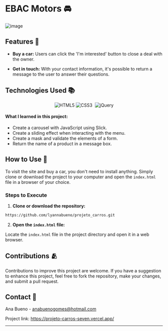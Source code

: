 # EBAC Motors 🚘

![image](https://github.com/lyannabueno/projeto_carros/assets/130186281/e8e70854-e1d9-475d-8674-2500127a987b)

## Features 🌟

- **Buy a car:** Users can click the 'I'm interested' button to close a deal with the owner.
  
- **Get in touch:** With your contact information, it's possible to return a message to the user to answer their questions.

## Technologies Used 📚

<p align="center">
  <img src="https://img.shields.io/badge/html5-%23E34F26.svg?style=for-the-badge&logo=html5&logoColor=white" alt="HTML5">
  <img src="https://img.shields.io/badge/css3-%231572B6.svg?style=for-the-badge&logo=css3&logoColor=white" alt="CSS3">
  <img src="https://img.shields.io/badge/javascript-%23323330.svg?style=for-the-badge&logo=javascript&logoColor=%23F7DF1E" alt=""JavaScript>
  <img src="https://img.shields.io/badge/jquery-%230769AD.svg?style=for-the-badge&logo=jquery&logoColor=white" alt="jQuery">
</p>

#### What I learned in this project:
- Create a carousel with JavaScript using Slick.
- Create a sliding effect when interacting with the menu.
- Create a mask and validate the elements of a form.
- Return the name of a product in a message box.

## How to Use 🚗

To visit the site and buy a car, you don't need to install anything. Simply clone or download the project to your computer and open the `index.html` file in a browser of your choice.

### Steps to Execute

1. **Clone or download the repository:**

```bash
https://github.com/lyannabueno/projeto_carros.git
```

2. **Open the `index.html` file:**

Locate the `index.html` file in the project directory and open it in a web browser.

## Contributions 🫂

Contributions to improve this project are welcome. If you have a suggestion to enhance this project, feel free to fork the repository, make your changes, and submit a pull request.

## Contact 📩

Ana Bueno - anabuenogomes@hotmail.com

Project link: https://projeto-carros-seven.vercel.app/

---

